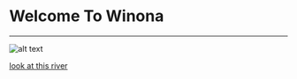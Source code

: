 # Welcome To Winona
___
![alt text](https://www.exploreminnesota.com/memberimage.ashx?id=11200&width=800&mar=1 "Winona")

[look at this river](stevski11.github.io/winona/rivers)
